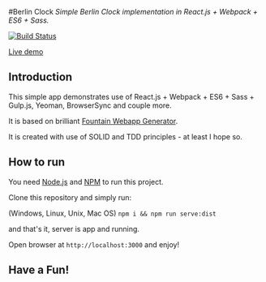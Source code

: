 #Berlin Clock
_Simple Berlin Clock implementation in React.js + Webpack + ES6 + Sass._

[![Build Status](https://travis-ci.org/adamfaryna/berlin-clock.svg?branch=master)](https://travis-ci.org/adamfaryna/berlin-clock)

[Live demo](https://berlin-clock.herokuapp.com)

## Introduction

This simple app demonstrates use of React.js + Webpack + ES6 + Sass + Gulp.js, Yeoman, BrowserSync and couple more.

It is based on brilliant [Fountain Webapp Generator](https://github.com/FountainJS/generator-fountain-webapp).

It is created with use of SOLID and TDD principles - at least I hope so.

## How to run

You need [Node.js](https://nodejs.org) and [NPM](https://www.npmjs.com) to run this project.

Clone this repository and simply run:

(Windows, Linux, Unix, Mac OS) `npm i && npm run serve:dist`

and that's it, server is app and running.

Open browser at `http://localhost:3000` and enjoy!

## Have a Fun!
